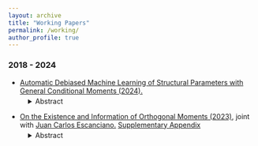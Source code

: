 ```yaml
---
layout: archive
title: "Working Papers"
permalink: /working/
author_profile: true
---
```


### 2018 - 2024 
+ [Automatic Debiased Machine Learning of Structural Parameters with General Conditional Moments (2024).](https://drive.google.com/file/d/1DjzGPdIens-Wrpfc6JrvFUWu71lnj7zg/view?usp=sharing)
<dl style="margin-top: -10px;">
  <dd>
    <details>
      <summary>
        Abstract
      </summary>
This paper proposes a method for conducting inference on finite-dimensional parameters in models defined by a finite number of conditional moment restrictions (CMRs), with possibly different conditioning variables and endogenous regressors. CMRs are allowed to depend on non-parametric components, which might be flexibly modeled using Machine Learning tools, and non-linearly on finite-dimensional parameters. Inference is based on constructing locally robust/orthogonal/debiased moments, in a data-driven way, extending these to accommodate CMRs. Those moments are less affected by regularization bias, which is relevant to machine learning first steps and typically invalidates standard inference. The key step in this construction is the estimation of Orthogonal Instrumental Variables (OR-IVs)—"residualized" functions of the conditioning variables, which are then combined to obtain a debiased moment. Our strategy exploits the CMRs implied by the model in a general way and thus can be applied to a wide range of settings, where the construction of orthogonal moments has remained unexplored, including highly non-linear and complex settings with CMRs, prominent in economics. We argue that computing OR-IVs necessarily requires solving potentially complicated functional equations, which depend on unknown terms. However, by imposing an approximate sparsity condition, our method automatically finds the solutions to those equations using a Lasso-type program and can thus be implemented straightforwardly. Based on this, we introduce a GMM estimator of finite-dimensional parameters in a two-step framework. We derive theoretical guarantees for our construction of orthogonal moments and show √n-consistency and asymptotic normality of the introduced estimator. Our Monte Carlo experiments and an empirical application on estimating firm-level production functions and productivity measures highlight the importance of relying on inference methods like the one proposed.
    </details>
  </dd>
</dl>

+ [On the Existence and Information of Orthogonal Moments (2023)](https://arxiv.org/abs/2303.11418), joint with [Juan Carlos Escanciano.](https://sites.google.com/view/juancarlosescanciano/home) [Supplementary Appendix](https://drive.google.com/file/d/1X8gtzjNk1g1mZxBONcD3vbVMuBKHQJDC/view?usp=sharing)
<dl style="margin-top: -10px;">
  <dd>
    <details>
      <summary>
        Abstract
      </summary>
Locally Robust (LR)/Orthogonal/Debiased moments have proven useful with machine learning first steps, but their existence has not been investigated for general parameters. In this paper, we provide a necessary and sufficient condition, referred to as Restricted Local Non-surjectivity (RLN), for the existence of such orthogonal moments to conduct robust
inference on general parameters of interest in regular semiparametric models. In addition, we study when score-type tests based on orthogonal moments are locally informative at
the parametric rate. We demonstrate the utility of our general results by characterizing orthogonal moments in a class of models with unobserved heterogeneity (UH). Orthogonality
for general smooth functionals of the distribution of UH is also characterized. As a second major application, we find orthogonal moments for general conditional moments models,
including the fully saturated two stage least squares, heterogeneous parameters in treatment effects, sample selection models, and popular models of demand for differentiated
products. We apply our results to the Oregon Health Experiment to study heterogeneous treatment effects of Medicaid on different health outcomes.
    </details>
  </dd>
</dl>

